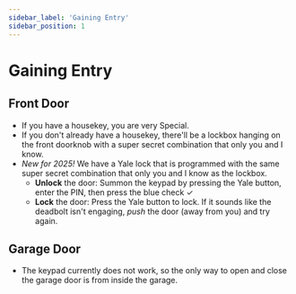 ```yaml
---
sidebar_label: 'Gaining Entry'
sidebar_position: 1
---
```


# Gaining Entry

## Front Door
- If you have a housekey, you are very Special.
- If you don't already have a housekey, there'll be a lockbox hanging on the front doorknob with a super secret combination that only you and I know.
- *New for 2025!* We have a Yale lock that is programmed with the same super secret combination that only you and I know as the lockbox.
    - **Unlock** the door: Summon the keypad by pressing the Yale button, enter the PIN, then press the blue check ✓
    - **Lock** the door: Press the Yale button to lock. If it sounds like the deadbolt isn't engaging, *push* the door (away from you) and try again.

## Garage Door
- The keypad currently does not work, so the only way to open and close the garage door is from inside the garage.